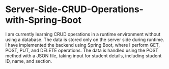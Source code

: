 # Server-Side-CRUD-Operations-with-Spring-Boot
I am currently learning CRUD operations in a runtime environment without using a database. The data is stored only on the server side during runtime. I have implemented the backend using Spring Boot, where I perform GET, POST, PUT, and DELETE operations. The data is handled using the POST method with a JSON file, taking input for student details, including student ID, name, and section.
